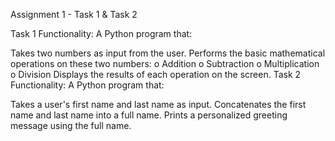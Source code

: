 Assignment 1 - Task 1 & Task 2

Task 1 Functionality: A Python program that:

Takes two numbers as input from the user.
Performs the basic mathematical operations on these two numbers: o Addition o Subtraction o Multiplication o Division
Displays the results of each operation on the screen.
Task 2 Functionality: A Python program that:

Takes a user's first name and last name as input.
Concatenates the first name and last name into a full name.
Prints a personalized greeting message using the full name.
